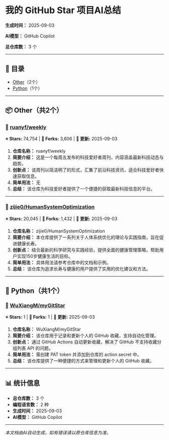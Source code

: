 # 我的 GitHub Star 项目AI总结

**生成时间：** 2025-09-03

**AI模型：** GitHub Copilot

**总仓库数：** 3 个

---

## 📖 目录

- [Other](#other)（2个）
- [Python](#python)（1个）

---

## 📦 Other（共2个）

### 📌 [ruanyf/weekly](https://github.com/ruanyf/weekly)

**⭐ Stars:** 74,754 | **🍴 Forks:** 3,606 | **📅 更新:** 2025-09-03

1. **仓库名称：** ruanyf/weekly  
2. **简要介绍：** 这是一个每周五发布的科技爱好者周刊，内容涵盖最新科技动态与趋势。  
3. **创新点：** 该周刊以简洁明了的形式，汇集了前沿科技资讯，适合科技爱好者快速获取信息。  
4. **简单用法：** 无  
5. **总结：** 该仓库为科技爱好者提供了一个便捷的获取最新科技信息的平台。

---

### 📌 [zijie0/HumanSystemOptimization](https://github.com/zijie0/HumanSystemOptimization)

**⭐ Stars:** 20,045 | **🍴 Forks:** 1,432 | **📅 更新:** 2025-09-03

1. **仓库名称：** zijie0/HumanSystemOptimization  
2. **简要介绍：** 本仓库提供了一系列关于人体系统优化的理论与实践指南，旨在促进健康长寿。  
3. **创新点：** 结合最新的科学研究与实践经验，提供全面的健康管理策略，帮助用户实现150岁健康生活的目标。  
4. **简单用法：** 具体用法请参考仓库中的文档和示例。  
5. **总结：** 该仓库为追求长寿与健康的用户提供了实用的优化建议和方法。

---

## 🐍 Python（共1个）

### 📌 [WuXiangM/myGitStar](https://github.com/WuXiangM/myGitStar)

**⭐ Stars:** 1 | **🍴 Forks:** 1 | **📅 更新:** 2025-09-03

1. **仓库名称：** WuXiangM/myGitStar  
2. **简要介绍：** 该仓库用于记录和更新个人的 GitHub 收藏，支持自动化管理。  
3. **创新点：** 通过 GitHub Actions 自动更新收藏，解决了 GitHub 不支持收藏分组列表 API 的问题。  
4. **简单用法：** 需创建 PAT token 并添加到仓库的 action secret 中。  
5. **总结：** 该仓库提供了一种便捷的方式来管理和更新个人的 GitHub 收藏。

---


## 📊 统计信息

- **总仓库数：** 3 个
- **编程语言数：** 2 种
- **生成时间：** 2025-09-03
- **AI模型：** GitHub Copilot

---

*本文档由AI自动生成，如有错误请以原仓库信息为准。*
